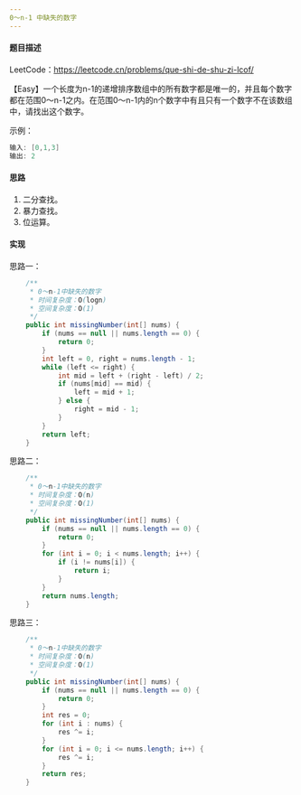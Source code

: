 ```yaml
---
0～n-1 中缺失的数字
---
```


#### 题目描述

LeetCode：https://leetcode.cn/problems/que-shi-de-shu-zi-lcof/

【Easy】一个长度为n-1的递增排序数组中的所有数字都是唯一的，并且每个数字都在范围0～n-1之内。在范围0～n-1内的n个数字中有且只有一个数字不在该数组中，请找出这个数字。

示例：

```java
输入: [0,1,3]
输出: 2
```

#### 思路

1. 二分查找。
2. 暴力查找。
3. 位运算。

#### 实现

思路一：

```java
    /**
     * 0～n-1中缺失的数字
     * 时间复杂度：O(logn)
     * 空间复杂度：O(1)
     */
    public int missingNumber(int[] nums) {
        if (nums == null || nums.length == 0) {
            return 0;
        }
        int left = 0, right = nums.length - 1;
        while (left <= right) {
            int mid = left + (right - left) / 2;
            if (nums[mid] == mid) {
                left = mid + 1;
            } else {
                right = mid - 1;
            }
        }
        return left;
    }
```

思路二：

```java
    /**
     * 0～n-1中缺失的数字
     * 时间复杂度：O(n)
     * 空间复杂度：O(1)
     */
    public int missingNumber(int[] nums) {
        if (nums == null || nums.length == 0) {
            return 0;
        }
        for (int i = 0; i < nums.length; i++) {
            if (i != nums[i]) {
                return i;
            }
        }
        return nums.length;
    }
```

思路三：

```java
    /**
     * 0～n-1中缺失的数字
     * 时间复杂度：O(n)
     * 空间复杂度：O(1)
     */
    public int missingNumber(int[] nums) {
        if (nums == null || nums.length == 0) {
            return 0;
        }
        int res = 0;
        for (int i : nums) {
            res ^= i;
        }
        for (int i = 0; i <= nums.length; i++) {
            res ^= i;
        }
        return res;
    }
```

